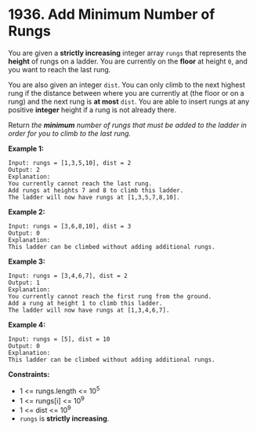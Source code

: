 # 1936. Add Minimum Number of Rungs

You are given a **strictly increasing** integer array `rungs` that represents the **height** of rungs on a ladder. You are currently on the **floor** at height `0`, and you want to reach the last rung.

You are also given an integer `dist`. You can only climb to the next highest rung if the distance between where you are currently at (the floor or on a rung) and the next rung is **at most** `dist`. You are able to insert rungs at any positive **integer** height if a rung is not already there.

Return *the **minimum** number of rungs that must be added to the ladder in order for you to climb to the last rung.*

 

**Example 1:**

```
Input: rungs = [1,3,5,10], dist = 2
Output: 2
Explanation:
You currently cannot reach the last rung.
Add rungs at heights 7 and 8 to climb this ladder. 
The ladder will now have rungs at [1,3,5,7,8,10].
```

**Example 2:**

```
Input: rungs = [3,6,8,10], dist = 3
Output: 0
Explanation:
This ladder can be climbed without adding additional rungs.
```

**Example 3:**

```
Input: rungs = [3,4,6,7], dist = 2
Output: 1
Explanation:
You currently cannot reach the first rung from the ground.
Add a rung at height 1 to climb this ladder.
The ladder will now have rungs at [1,3,4,6,7].
```

**Example 4:**

```
Input: rungs = [5], dist = 10
Output: 0
Explanation:
This ladder can be climbed without adding additional rungs.
```

 

**Constraints:**

- 1 <= rungs.length <= 10<sup>5</sup>
- 1 <= rungs[i] <= 10<sup>9</sup>
- 1 <= dist <= 10<sup>9</sup>
- `rungs` is **strictly increasing**.
